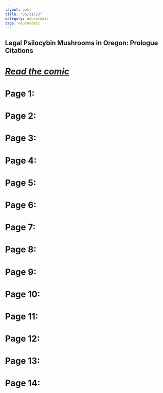 ```yaml
---
layout: post
title: "05/11/23"
category: neurocomic
tags: neurocomic
---
```


## Legal Psilocybin Mushrooms in Oregon: Prologue Citations

# [*Read the comic*](/assets/neuro_prologue.pdf)

# Page 1:

# Page 2:

# Page 3:

# Page 4:

# Page 5:

# Page 6:

# Page 7:

# Page 8:

# Page 9:

# Page 10:

# Page 11:

# Page 12:

# Page 13:

# Page 14:
